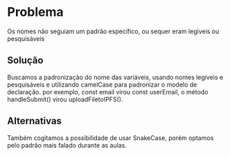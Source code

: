 <h1>Problema</h1>
Os nomes não seguiam um padrão específico, ou sequer eram legíveis ou pesquisáveis

<h2>Solução</h2>
Buscamos a padronização do nome das variáveis, usando nomes legíveis e pesquisáveis e utilizando camelCase para padronizar o modelo de declaração. por exemplo, const email virou const userEmail, o método handleSubmit() virou uploadFiletoIPFS().

<h2>Alternativas</h2>
Também cogitamos a possibilidade de usar SnakeCase, porém optamos pelo padrão mais falado durante as aulas.
